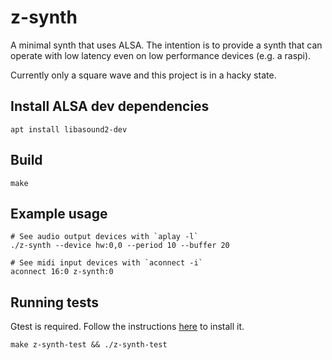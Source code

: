 # z-synth

A minimal synth that uses ALSA. The intention is to provide a synth that can operate with low latency even on low performance devices (e.g. a raspi).

Currently only a square wave and this project is in a hacky state.

## Install ALSA dev dependencies

```
apt install libasound2-dev
```

## Build

```
make
```

## Example usage

```
# See audio output devices with `aplay -l`
./z-synth --device hw:0,0 --period 10 --buffer 20

# See midi input devices with `aconnect -i`
aconnect 16:0 z-synth:0
```

## Running tests

Gtest is required. Follow the instructions [here](https://github.com/google/googletest/blob/master/googletest/README.md) to install it.

```
make z-synth-test && ./z-synth-test
```
